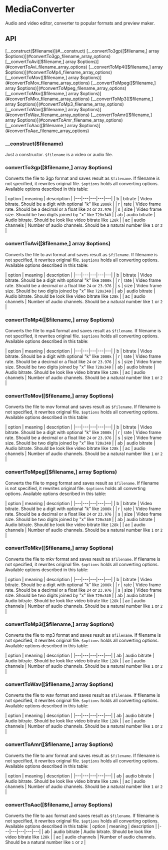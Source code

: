 # MediaConverter
Audio and video editor, converter to popular formats and preview maker.

## API
[__construct($filename)](#__construct)
[__convertTo3gp([$filename,] array $options)](#convertTo3gp_filename_array_options)
[__convertToAvi([$filename,] array $options)](#convertToAvi_filename_array_options)
[__convertToMp4([$filename,] array $options)](#convertToMp4_filename_array_options)
[__convertToMov([$filename,] array $options)](#convertToMov_filename_array_options)
[__convertToMpeg([$filename,] array $options)](#convertToMpeg_filename_array_options)
[__convertToMkv([$filename,] array $options)](#convertToMkv_filename_array_options)
[__convertToMp3([$filename,] array $options)](#convertToMp3_filename_array_options)
[__convertToWav([$filename,] array $options)](#convertToWav_filename_array_options)
[__convertToAmr([$filename,] array $options)](#convertToAmr_filename_array_options)
[__convertToAac([$filename,] array $options)](#convertToAac_filename_array_options)

### __construct($filename)
Just a constructor. `$filename` is a video or audio file.

### convertTo3gp([$filename,] array $options)
Converts the file to 3gp format and saves result as `$filename`. If filename is not specified, it rewrites original file.
`$options` holds all converting options. Available options described in this table:

| option | meaning | description |
|---|---|---|---|---|
| b | bitrate | Video bitrate. Should be a digit with optional "k" like `2000k` |
| r | rate | Video frame rate. Should be a decimal or a float like `24` or `23.976` |
| s | size | Video frame size. Should be two digits joined by "x" like `720x340` |
| ab | audio bitrate | Audio bitrate. Should be look like video bitrate like `128k` |
| ac | audio channels | Number of audio channels. Should be a natural number like `1` or `2` |

### convertToAvi([$filename,] array $options)
Converts the file to avi format and saves result as `$filename`. If filename is not specified, it rewrites original file.
`$options` holds all converting options. Available options described in this table:

| option | meaning | description |
|---|---|---|---|---|
| b | bitrate | Video bitrate. Should be a digit with optional "k" like `2000k` |
| r | rate | Video frame rate. Should be a decimal or a float like `24` or `23.976` |
| s | size | Video frame size. Should be two digits joined by "x" like `720x340` |
| ab | audio bitrate | Audio bitrate. Should be look like video bitrate like `128k` |
| ac | audio channels | Number of audio channels. Should be a natural number like `1` or `2` |

### convertToMp4([$filename,] array $options)
Converts the file to mp4 format and saves result as `$filename`. If filename is not specified, it rewrites original file.
`$options` holds all converting options. Available options described in this table:

| option | meaning | description |
|---|---|---|---|---|
| b | bitrate | Video bitrate. Should be a digit with optional "k" like `2000k` |
| r | rate | Video frame rate. Should be a decimal or a float like `24` or `23.976` |
| s | size | Video frame size. Should be two digits joined by "x" like `720x340` |
| ab | audio bitrate | Audio bitrate. Should be look like video bitrate like `128k` |
| ac | audio channels | Number of audio channels. Should be a natural number like `1` or `2` |

### convertToMov([$filename,] array $options)
Converts the file to mov format and saves result as `$filename`. If filename is not specified, it rewrites original file.
`$options` holds all converting options. Available options described in this table:

| option | meaning | description |
|---|---|---|---|---|
| b | bitrate | Video bitrate. Should be a digit with optional "k" like `2000k` |
| r | rate | Video frame rate. Should be a decimal or a float like `24` or `23.976` |
| s | size | Video frame size. Should be two digits joined by "x" like `720x340` |
| ab | audio bitrate | Audio bitrate. Should be look like video bitrate like `128k` |
| ac | audio channels | Number of audio channels. Should be a natural number like `1` or `2` |

### convertToMpeg([$filename,] array $options)
Converts the file to mpeg format and saves result as `$filename`. If filename is not specified, it rewrites original file.
`$options` holds all converting options. Available options described in this table:

| option | meaning | description |
|---|---|---|---|---|
| b | bitrate | Video bitrate. Should be a digit with optional "k" like `2000k` |
| r | rate | Video frame rate. Should be a decimal or a float like `24` or `23.976` |
| s | size | Video frame size. Should be two digits joined by "x" like `720x340` |
| ab | audio bitrate | Audio bitrate. Should be look like video bitrate like `128k` |
| ac | audio channels | Number of audio channels. Should be a natural number like `1` or `2` |

### convertToMkv([$filename,] array $options)
Converts the file to mkv format and saves result as `$filename`. If filename is not specified, it rewrites original file.
`$options` holds all converting options. Available options described in this table:

| option | meaning | description |
|---|---|---|---|---|
| b | bitrate | Video bitrate. Should be a digit with optional "k" like `2000k` |
| r | rate | Video frame rate. Should be a decimal or a float like `24` or `23.976` |
| s | size | Video frame size. Should be two digits joined by "x" like `720x340` |
| ab | audio bitrate | Audio bitrate. Should be look like video bitrate like `128k` |
| ac | audio channels | Number of audio channels. Should be a natural number like `1` or `2` |

### convertToMp3([$filename,] array $options)
Converts the file to mp3 format and saves result as `$filename`. If filename is not specified, it rewrites original file.
`$options` holds all converting options. Available options described in this table:

| option | meaning | description |
|---|---|---|---|---|
| ab | audio bitrate | Audio bitrate. Should be look like video bitrate like `128k` |
| ac | audio channels | Number of audio channels. Should be a natural number like `1` or `2` |

### convertToWav([$filename,] array $options)
Converts the file to wav format and saves result as `$filename`. If filename is not specified, it rewrites original file.
`$options` holds all converting options. Available options described in this table:

| option | meaning | description |
|---|---|---|---|---|
| ab | audio bitrate | Audio bitrate. Should be look like video bitrate like `128k` |
| ac | audio channels | Number of audio channels. Should be a natural number like `1` or `2` |

### convertToAmr([$filename,] array $options)
Converts the file to amr format and saves result as `$filename`. If filename is not specified, it rewrites original file.
`$options` holds all converting options. Available options described in this table:

| option | meaning | description |
|---|---|---|---|---|
| ab | audio bitrate | Audio bitrate. Should be look like video bitrate like `128k` |
| ac | audio channels | Number of audio channels. Should be a natural number like `1` or `2` |

### convertToAac([$filename,] array $options)
Converts the file to aac format and saves result as `$filename`. If filename is not specified, it rewrites original file.
`$options` holds all converting options. Available options described in this table:
| option | meaning | description |
|---|---|---|---|---|
| ab | audio bitrate | Audio bitrate. Should be look like video bitrate like `128k` |
| ac | audio channels | Number of audio channels. Should be a natural number like `1` or `2` |

